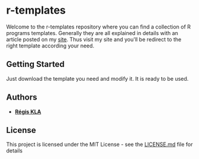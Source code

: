 # r-templates

Welcome to the r-templates repository where you can find a collection of R programs templates. 
Generally they are all explained in details with an article posted on my [site](https://klaregis-portal.appspot.com/).
Thus visit my site and you'll be redirect to the right template according your need.

## Getting Started                                                                                                      
                                                                                                                        
Just download the template you need and modify it. It is ready to be used.
                                                                                                                       
## Authors                                                                                                              
                                                                                                                        
* [**Régis KLA**](https://klaregis-portal.appspot.com/)                                  
                                                                                                                       
## License                                                                                                              
                                                                                                                        
This project is licensed under the MIT License - see the [LICENSE.md](LICENSE.md) file for details 


          

